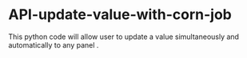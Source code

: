 # API-update-value-with-corn-job
This python code will allow user to update a value simultaneously and automatically to any panel .
